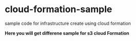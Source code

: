 # cloud-formation-sample
sample code for infrastructure create using cloud formation

**Here you will get differene sample for s3 cloud Formation**
